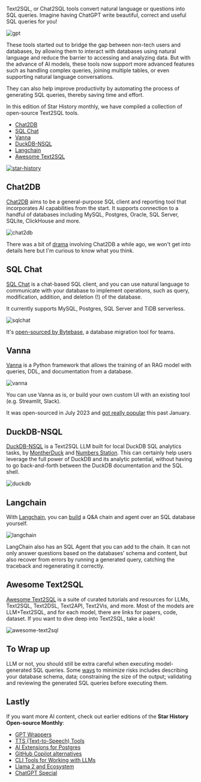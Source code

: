 Text2SQL, or Chat2SQL tools convert natural language or questions into SQL queries. Imagine having ChatGPT write beautiful, correct and useful SQL queries for you!

![gpt](/assets/blog/text2sql/gpt.gif)

These tools started out to bridge the gap between non-tech users and databases, by allowing them to interact with databases using natural language and reduce the barrier to accessing and analyzing data. But with the advance of AI models, these tools now support more advanced features such as handling complex queries, joining multiple tables, or even supporting natural language conversations.

They can also help improve productivity by automating the process of generating SQL queries, thereby saving time and effort.

In this edition of Star History monthly, we have compiled a collection of open-source Text2SQL tools.

-   [Chat2DB](#chat2db)
-   [SQL Chat](#sql-chat)
-   [Vanna](#vanna)
-   [DuckDB-NSQL](#duckdb-nsql)
-   [Langchain](#langchain)
-   [Awesome Text2SQL](#awesome-text2sql)

[![star-history](/assets/blog/text2sql/compare.webp)](/#chat2db/chat2db&sqlchat/sqlchat&vanna-ai/vanna&NumbersStationAI/DuckDB-NSQL&langchain-ai/langchain&eosphoros-ai/Awesome-Text2SQL&Date)

## Chat2DB

[Chat2DB](https://github.com/chat2db/chat2db) aims to be a general-purpose SQL client and reporting tool that incorporates AI capabilities from the start. It supports connection to a handful of databases including MySQL, Postgres, Oracle, SQL Server, SQLite, ClickHouse and more.

![chat2db](/assets/blog/text2sql/chat2db.webp)

There was a bit of [drama](https://www.linkedin.com/feed/update/urn:li:activity:7153040091454611456/) involving Chat2DB a while ago, we won't get into details here but I'm curious to know what you think.

## SQL Chat

[SQL Chat](https://github.com/sqlchat/sqlchat) is a chat-based SQL client, and you can use natural language to communicate with your database to implement operations, such as query, modification, addition, and deletion (!) of the database.

It currently supports MySQL, Postgres, SQL Server and TiDB serverless.

![sqlchat](/assets/blog/text2sql/sqlchat.webp)

It's [open-sourced by Bytebase](https://www.bytebase.com/blog/sql-chat/), a database migration tool for teams.

## Vanna

[Vanna](https://github.com/vanna-ai/vanna) is a Python framework that allows the training of an RAG model with queries, DDL, and documentation from a database.

![vanna](/assets/blog/text2sql/vanna.webp)

You can use Vanna as is, or build your own custom UI with an existing tool (e.g. Streamlit, Slack).

It was open-sourced in July 2023 and [got really popular](https://star-history.com/#vanna-ai/vanna&Date) this past January.

## DuckDB-NSQL

[DuckDB-NSQL](https://github.com/NumbersStationAI/DuckDB-NSQL) is a Text2SQL LLM built for local DuckDB SQL analytics tasks, by [MontherDuck](https://motherduck.com/blog/duckdb-text2sql-llm/) and [Numbers Station](https://www.numbersstation.ai/). This can certainly help users leverage the full power of DuckDB and its analytic potential, without having to go back-and-forth between the DuckDB documentation and the SQL shell.

![duckdb](/assets/blog/text2sql/duckdb.webp)

## Langchain

With [Langchain](https://github.com/langchain-ai/langchain), you can [build](https://python.langchain.com/docs/use_cases/sql/) a Q&A chain and agent over an SQL database yourself.

![langchain](/assets/blog/text2sql/langchain.webp)

LangChain also has an SQL Agent that you can add to the chain. It can not only answer questions based on the databases’ schema and content, but also recover from errors by running a generated query, catching the traceback and regenerating it correctly.

## Awesome Text2SQL

[Awesome Text2SQL](https://github.com/eosphoros-ai/Awesome-Text2SQL) is a suite of curated tutorials and resources for LLMs, Text2SQL, Text2DSL, Text2API, Text2Vis, and more. Most of the models are LLM+Text2SQL, and for each model, there are links for papers, code, dataset. If you want to dive deep into Text2SQL, take a look!

![awesome-text2sql](/assets/blog/text2sql/awesome-text2sql.webp)

## To Wrap up

LLM or not, you should still be extra careful when executing model-generated SQL queries. Some [ways](https://blog.langchain.dev/llms-and-sql/) to minimize risks includes describing your database schema, data; constraining the size of the output; validating and reviewing the generated SQL queries before executing them.

## Lastly

If you want more AI content, check out earlier editions of the **Star History Open-source Monthly**:

-   [GPT Wrappers](/blog/gpt-wrappers)
-   [TTS (Text-to-Speech) Tools](/blog/tts)
-   [AI Extensions for Postgres](/blog/ai-for-postgres)
-   [GitHub Copilot alternatives](/blog/coding-ai)
-   [CLI Tools for Working with LLMs](/blog/cli-tool-for-llm)
-   [Llama 2 and Ecosystem](/blog/llama2)
-   [ChatGPT Special](/blog/star-history-monthly-pick-202303)
